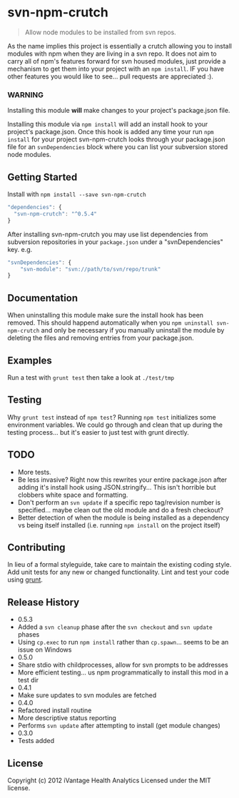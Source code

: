 # svn-npm-crutch

> Allow node modules to be installed from svn repos.

As the name implies this project is essentially a crutch allowing you to
install modules with npm when they are living in a svn repo. It does not aim
to carry all of npm's features forward for svn housed modules, just provide a
mechanism to get them into your project with an `npm install`. IF you have other
features you would like to see... pull requests are appreciated :).

### WARNING

Installing this module **will** make changes to your project's package.json
file.

Installing this module via `npm install` will add an install hook to your
project's package.json. Once this hook is added any time your run `npm install`
for your project svn-npm-crutch looks through your package.json file for an
`svnDependencies` block where you can list your subversion stored node modules.

## Getting Started
Install with `npm install --save svn-npm-crutch`

```javascript
"dependencies": {
  "svn-npm-crutch": "^0.5.4"
}
```

After installing svn-npm-crutch you may use list dependencies from subversion
repositories in your `package.json` under a "svnDependencies" key. e.g.

```javascript
"svnDependencies": {
	"svn-module": "svn://path/to/svn/repo/trunk"
}
```

## Documentation
When uninstalling this module make sure the install hook has been removed. This
should happend automatically when you `npm uninstall svn-npm-crutch` and only be
necessary if you manually uninstall the module by deleting the files and removing
entries from your package.json.

## Examples
Run a test with `grunt test` then take a look at `./test/tmp`

## Testing
Why `grunt test` instead of `npm test`? Running `npm test` initializes some
environment variables. We could go through and clean that up during the testing
process... but it's easier to just test with grunt directly.

## TODO

* More tests.
* Be less invasive? Right now this rewrites your entire package.json after
	adding it's install hook using JSON.stringify... This isn't horrible but
	clobbers white space and formatting.
* Don't perform an `svn update` if a specific repo tag/revision number is
	specified... maybe clean out the old module and do a fresh checkout?
* Better detection of when the module is being installed as a dependency vs
	being itself installed (i.e. running `npm install` on the project itself)

## Contributing
In lieu of a formal styleguide, take care to maintain the existing coding style.
Add unit tests for any new or changed functionality. Lint and test your code
using [grunt](http://gruntjs.com/).

## Release History
* 0.5.3
 * Added a `svn cleanup` phase after the `svn checkout` and `svn update` phases
 * Using `cp.exec` to run `npm install` rather than `cp.spawn`... seems to be an
	 issue on Windows
* 0.5.0
 * Share stdio with childprocesses, allow for svn prompts to be addresses
 * More efficient testing... us npm programmatically to install this mod in a
	 test dir
* 0.4.1
 * Make sure updates to svn modules are fetched
* 0.4.0
 * Refactored install routine
 * More descriptive status reporting
 * Performs `svn update` after attempting to install (get module changes)
* 0.3.0
 * Tests added

## License
Copyright (c) 2012 iVantage Health Analytics
Licensed under the MIT license.
